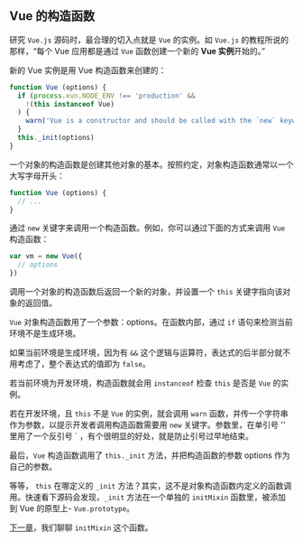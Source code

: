 ## Vue 的构造函数

研究 `Vue.js` 源码时，最合理的切入点就是 `Vue` 的实例。如 `Vue.js` 的教程所说的那样，“每个 Vue 应用都是通过 `Vue` 函数创建一个新的 **Vue 实例**开始的。”

新的 Vue 实例是用 Vue 构造函数来创建的：

```javascript
function Vue (options) {
  if (process.evn.NODE_ENV !== 'production' &&
    !(this instanceof Vue)
  ) {
    warn('Vue is a constructor and should be called with the `new` keyword')
  }
  this._init(options)
}
```
一个对象的构造函数是创建其他对象的基本。按照约定，对象构造函数通常以一个大写字母开头：

```javascript
function Vue (options) {
  // ...
}
```

通过 `new` 关键字来调用一个构造函数。例如，你可以通过下面的方式来调用 `Vue` 构造函数：

```javascript
var vm = new Vue({
  // options
})
```

调用一个对象的构造函数后返回一个新的对象，并设置一个 `this` 关键字指向该对象的返回值。

`Vue` 对象构造函数用了一个参数：options。在函数内部，通过 `if` 语句来检测当前环境不是生成环境。

如果当前环境是生成环境，因为有 `&&` 这个逻辑与运算符，表达式的后半部分就不用考虑了，整个表达式的值即为 `false`。

若当前环境为开发环境，构造函数就会用 `instanceof` 检查 `this` 是否是 `Vue` 的实例。

若在开发环境，且 `this` 不是 `Vue` 的实例，就会调用 `warn` 函数，并传一个字符串作为参数，以提示开发者调用构造函数需要用 `new` 关键字。参数里，在单引号 '' 里用了一个反引号 ` ，有个很明显的好处，就是防止引号过早地结束。

最后，`Vue` 构造函数调用了 `this._init` 方法，并把构造函数的参数 options 作为自己的参数。

等等， `this` 在哪定义的 `_init` 方法？其实，这不是对象构造函数内定义的函数调用。快速看下源码会发现，`_init` 方法在一个单独的 `initMixin` 函数里，被添加到 Vue 的原型上- `Vue.prototype`。

[下一章](https://github.com/ohhoney1/Vue.js-Source-Code-line-by-line/blob/master/docs/02-the-initMixin-function.md)，我们聊聊 `initMixin` 这个函数。
